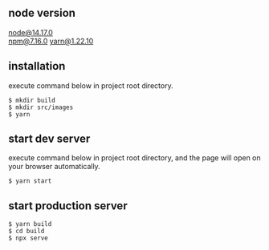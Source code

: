 
## node version
node@14.17.0  
npm@7.16.0
yarn@1.22.10

## installation
execute command below in project root directory.

```
$ mkdir build
$ mkdir src/images
$ yarn
```

## start dev server
execute command below in project root directory, and the page will open on your browser automatically.

```
$ yarn start
```

## start production server

```
$ yarn build
$ cd build
$ npx serve
```